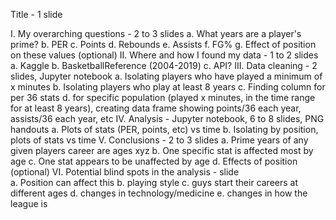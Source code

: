 Title - 1 slide

I. My overarching questions - 2 to 3 slides
  a. What years are a player's prime?
  b. PER
  c. Points
  d. Rebounds
  e. Assists
  f. FG%
  g. Effect of position on these values (optional)
II. Where and how I found my data - 1 to 2 slides
  a. Kaggle
  b. BasketballReference (2004-2019)
  c. API?
III. Data cleaning - 2 slides, Jupyter notebook
    a. Isolating players who have played a minimum of x minutes
    b. Isolating players who play at least 8 years
    c. Finding column for per 36 stats
    d. for specific population (played x minutes, in the time range for at least 8 years), creating data frame
       showing points/36 each year, assists/36 each year, etc
IV. Analysis - Jupyter notebook, 6 to 8 slides, PNG handouts
    a. Plots of stats (PER, points, etc) vs time
    b. Isolating by position, plots of stats vs time
V. Conclusions - 2 to 3 slides
    a. Prime years of any given players career are ages xyz
    b. One specific stat is affected most by age
    c. One stat appears to be unaffected by age
    d. Effects of position (optional)
VI. Potential blind spots in the analysis - slide      
    a. Position can affect this
    b. playing style
    c. guys start their careers at different ages
    d. changes in technology/medicine
    e. changes in how the league is
